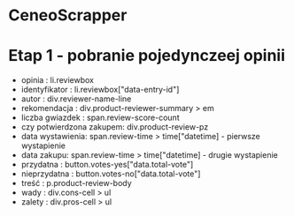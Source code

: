 # CeneoScrapper
# Etap 1 - pobranie pojedynczeej opinii 
- opinia : li.reviewbox
- identyfikator : li.reviewbox["data-entry-id"]
- autor : div.reviewer-name-line
- rekomendacja : div.product-reviewer-summary > em
- liczba gwiazdek : span.review-score-count
- czy potwierdzona zakupem: div.product-review-pz
- data wystawienia: span.review-time > time["datetime] - pierwsze wystapienie
- data zakupu: span.review-time > time["datetime] - drugie wystapienie
- przydatna : button.votes-yes["data.total-vote"]
- nieprzydatna : button.votes-no["data.total-vote"]
- treść : p.product-review-body
- wady : div.cons-cell > ul
- zalety : div.pros-cell > ul
